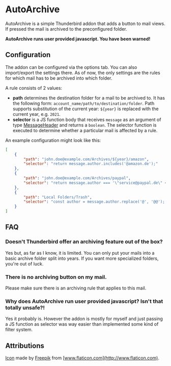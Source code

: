 # AutoArchive
AutoArchive is a simple Thunderbird addon that adds a button to mail views.
If pressed the mail is archived to the preconfigured folder.

**AutoArchive runs user provided javascript. You have been warned!** 

## Configuration
The addon can be configured via the options tab. You can also import/export the settings there.
As of now, the only settings are the rules for which mail has to be archived into which folder.

A rule consists of 2 values:
- **path** determines the destination folder for a mail to be archived to. It has the following form: `account_name/path/to/destination/folder`.
  Path supports substitution of the current year: `${year}` is replaced with the current year, e.g. `2021`.
- **selector** is a JS function body that receives `message` as an argument of type [MessageHeader](https://webextension-api.thunderbird.net/en/latest/messages.html#messageheader)
  and returns a `boolean`. The selector function is executed to determine whether a particular mail is affected by a rule.

An example configuration might look like this:
```json
[
    {
        "path": "john.doe@example.com/Archives/${year}/amazon",
        "selector": "return message.author.includes('@amazon.de');"
    },
    {
        "path": "john.doe@example.com/Archives/paypal",
        "selector": "return message.author === '\"service@paypal.de\" <service@paypal.de>';"
    },
    {
        "path": "Local Folders/Trash",
        "selector": "const author = message.author.replace('@', '@@'); return author === 'SpamBot <spam@@bot.example>';"
    }
]
```

## FAQ

### Doesn't Thunderbird offer an archiving feature out of the box?
Yes but, as far as I know, it is limited. You can only put your mails into a basic
archive folder split into years. If you want more specialized folders, you're out of luck.

### There is no archiving button on my mail.
Please make sure there is an archiving rule that applies to this mail.

### Why does AutoArchive run user provided javascript? Isn't that totally unsafe?!
Yes it probably is. However the addon is mostly for myself and just passing a JS function as selector was
way easier than implemented some kind of filter system.

## Attributions

[Icon](https://www.flaticon.com/premium-icon/archives_1200551) made by [Freepik](https://www.freepik.com) from [www.flaticon.com](http://www.flaticon.com).
